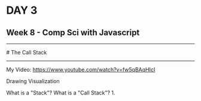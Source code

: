 # DAY 3
## Week 8 - Comp Sci with Javascript
<hr>
# The Call Stack
<hr>

My Video:
https://www.youtube.com/watch?v=fw5qBAqHIcI

Drawing Visualization

What is a "Stack"? What is a "Call Stack"?
1.